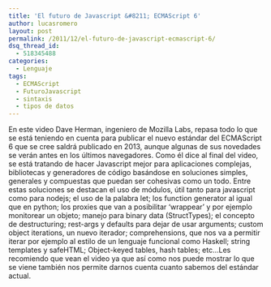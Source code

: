 ```yaml
---
title: 'El futuro de Javascript &#8211; ECMAScript 6'
author: lucasromero
layout: post
permalink: /2011/12/el-futuro-de-javascript-ecmascript-6/
dsq_thread_id:
  - 518345488
categories:
  - Lenguaje
tags:
  - ECMAScript
  - FuturoJavascript
  - sintaxis
  - tipos de datos
---
```

En este video Dave Herman, ingeniero de Mozilla Labs, repasa todo lo que se está teniendo en cuenta para publicar el nuevo estándar del ECMAScript 6 que se cree saldrá publicado en 2013, aunque algunas de sus novedades se verán antes en los últimos navegadores. Como él dice al final del video, se está tratando de hacer Javascript mejor para aplicaciones complejas, bibliotecas y generadores de código basándose en soluciones simples, generales y compuestas que puedan ser cohesivas como un todo. Entre estas soluciones se destacan el uso de módulos, útil tanto para javascript como para nodejs; el uso de la palabra let; los function generator al igual que en python; los proxies que van a posibilitar &#8216;wrappear&#8217; y por ejemplo monitorear un objeto; manejo para binary data (StructTypes); el concepto de destructuring; rest-args y defaults para dejar de usar arguments; custom object iterations, un nuevo iterador; comprehensions, que nos va a permitir iterar por ejemplo al estilo de un lenguaje funcional como Haskell; string templates y safeHTML; Object-keyed tables, hash tables; etc&#8230;Les recomiendo que vean el video ya que así como nos puede mostrar lo que se viene también nos permite darnos cuenta cuanto sabemos del estándar actual.